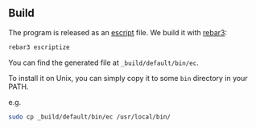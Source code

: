 ## Build

The program is released as an [escript][escript] file. We build it with [rebar3][rebar3]:

```sh
rebar3 escriptize
```

You can find the generated file at `_build/default/bin/ec`.

To install it on Unix, you can simply copy it to some `bin` directory in your PATH.

e.g.
```sh
sudo cp _build/default/bin/ec /usr/local/bin/
```

[escript]: https://www.erlang.org/doc/apps/erts/escript_cmd
[rebar3]: http://rebar3.org/docs/getting-started/

